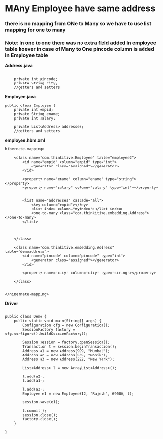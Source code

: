 # MAny Employee have same address

### there is no mapping from ONe to Many so we have to use list mapping for one to many

### Note: In one to one there was no extra field added in employee table hoever in case of Many to One pincode column is added in Employee table
**Address.java**
```public class Address {
	
	private int pincode;
	private String city;
	//getters and setters
```

**Employee.java**
```
public class Employee {
	private int empid;
	private String ename;
	private int salary;
	
	private List<Address> addresses;
    //getters and setters
```

**employee.hbm.xml**
```
hibernate-mapping>
	
	<class name="com.thinkitive.Employee" table="employee2">
		<id name="empid" column="empid" type="int">
			<generator class="assigned"></generator>
		</id>

		<property name="ename" column="ename" type="string"></property>
		<property name="salary" column="salary" type="int"></property>


		<list name="addresses" cascade="all">
			<key column="empid"></key>
			<list-index column="myindex"></list-index>
			<one-to-many class="com.thinkitive.embedding.Address"></one-to-many>
		</list>



	</class>

	<class name="com.thinkitive.embedding.Address" table="demoaddress">
		<id name="pincode" column="pincode" type="int">
			<generator class="assigned"></generator>
		</id>

		<property name="city" column="city" type="string"></property>

	</class>
	
	
</hibernate-mapping> 
```

**Driver**
```

public class Demo {
	public static void main(String[] args) {
		Configuration cfg = new Configuration();
		SessionFactory factory = cfg.configure().buildSessionFactory();

		Session session = factory.openSession();
		Transaction t = session.beginTransaction();
		Address a1 = new Address(999, "Mumbai");
		Address a2 = new Address(555, "Nasik");
		Address a3 = new Address(222, "New York");
	
		List<Address> l = new ArrayList<Address>();

		l.add(a2);
		l.add(a1);
	
		l.add(a3);
		Employee e1 = new Employee(12, "Rajesh", 69000, l);

		session.save(e1);

		t.commit();
		session.close();
		factory.close();
	}

}
```
